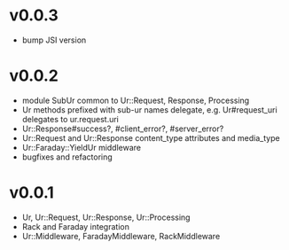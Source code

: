 # v0.0.3
- bump JSI version

# v0.0.2

- module SubUr common to Ur::Request, Response, Processing
- Ur methods prefixed with sub-ur names delegate, e.g. Ur#request_uri delegates to ur.request.uri
- Ur::Response#success?, #client_error?, #server_error?
- Ur::Request and Ur::Response content_type attributes and media_type
- Ur::Faraday::YieldUr middleware
- bugfixes and refactoring

# v0.0.1

- Ur, Ur::Request, Ur::Response, Ur::Processing
- Rack and Faraday integration
- Ur::Middleware, FaradayMiddleware, RackMiddleware
